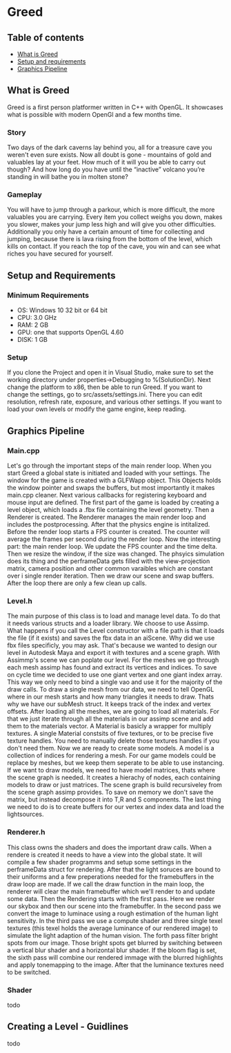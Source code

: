 # Greed


## Table of contents
* [What is Greed](#what-is-greed)
* [Setup and requirements](#setup-and-requirements)
* [Graphics Pipeline](#graphics-pipeline)

## What is Greed
Greed is a first person platformer written in C++ with OpenGL. It showcases what is possible with modern OpenGl and a few months time. 

### Story 
Two days of the dark caverns lay behind you, all for a treasure cave you weren't even sure exists. Now all doubt is gone - mountains of gold and valuables lay at your feet. How much of it will you be able to carry out though? And how long do you have until the “inactive” volcano you’re standing in will bathe you in molten stone?

### Gameplay 
You will have to jump through a parkour, which is more difficult, the more valuables you are carrying. Every item you collect weighs you down, makes you slower, makes your jump less high and will give you other difficulties. Additionally you only have a certain amount of time for collecting and jumping, because there is lava rising from the bottom of the level, which kills on contact. If you reach the top of the cave, you win and can see what riches you have secured for yourself.

## Setup and Requirements
### Minimum Requirements
* OS: Windows 10 32 bit or 64 bit
* CPU: 3.0 GHz
* RAM: 2 GB
* GPU: one that supports OpenGL 4.60
* DISK: 1 GB

### Setup
If you clone the Project and open it in Visual Studio, make sure to set the working directory under properties->Debugging to %(SolutionDir). Next change the
platform to x86, then be able to run Greed. If you want to change the settings, go to src/assets/settings.ini. There you can edit resolution, refresh rate, exposure,
and various other settings. If you want to load your own levels or modify the game engine, keep reading.

## Graphics Pipeline
### Main.cpp
Let's go through the important steps of the main render loop. When you start Greed a global state is initiated and loaded with your settings. The window
for the game is created with a GLFWapp object. This Objects holds the window pointer and swaps the buffers, but most importantly it makes main.cpp cleaner.
Next various callbacks for registering keyboard and mouse input are defined. The first part of the game is loaded by creating a level object, which 
loads a .fbx file containing the level geometry. Then a Renderer is created. The Renderer manages the main render loop and includes the postprocessing.
After that the physics engine is intitalized. Before the render loop starts a FPS counter is created. The counter will average the frames per second during
the render loop. 
Now the interesting part: the main render loop. We update the FPS counter and the time delta. Then we resize the window, if the size was changed. The 
phsyics simulation does its thing and the perframeData gets filled with the view-projection matrix, camera position and other common varaibles which are constant
over i single render iteration. Then we draw our scene and swap buffers. After the loop there are only a few clean up calls.

### Level.h
The main purpose of this class is to load and manage level data. To do that it needs various structs and a loader library. We choose to use Assimp. 
What happens if you call the Level constructor with a file path is that it loads the file (if it exists) and saves the fbx data in an aiScene. Why did we 
use fbx files specificly, you may ask. That's because we wanted to design our level in Autodesk Maya and export it with textures and a scene graph.
With Assimmp's scene we can poplate our level. For the meshes we go through each mesh assimp has found and extract its vertices and indices. To save 
on cycle time we decided to use one giant vertex and one giant index array. This way we only need to bind a single vao and use it for the majority of the
draw calls. To draw a single mesh from our data, we need to tell OpenGL where in our mesh starts and how many triangles it needs to draw. Thats why we have
our subMesh struct. It keeps track of the index and vertex offsets. After loading all the meshes, we are going to load all materials. For that we just iterate
through all the materials in our assimp scene and add them to the materials vector. A Material is basicly a wrapper for multiply textures. A single Material
constsits of five textures, or to be precise five texture handles. You need to manually delete those textures handles if you don't need them. Now we are ready
to create some models. A model is a collection of indices for rendering a mesh. For our game models could be replace by meshes, but we keep them 
seperate to be able to use instancing. If we want to draw models, we need to have model matrices, thats where the scene graph is needed. It creates
a hierachy of nodes, each containing models to draw or just matrices. The scene graph is build recursiveley from the scene graph assimp provides. To save
on memory we don't save the matrix, but instead decompose it into T,R and S components. The last thing we need to do is to create buffers for our vertex
and index data and load the lightsources.

### Renderer.h
This class owns the shaders and does the important draw calls. When a rendere is created it needs to have a view into the global state. It will compile
a few shader programms and setup some settings in the perframeData struct for rendering. After that the light soruces are bound to their uniforms and a few
preperations needed for the framebuffers in the draw loop are made. If we call the draw function in the main loop, the renderer will clear the main
framebuffer which we'll render to and update some data. Then the Rendering starts with the first pass. Here we render our skybox and then our scene 
into the framebuffer. In the second pass we convert the image to luminace using a rough estimation of the human light sensitivity. In the third pass 
we use a compute shader and three single texel textures (this texel holds the average luminance of our rendered image) to simulate the light adaption
of the human vision. The forth pass filter bright spots from our image. Those bright spots get blurred by switching between a vertical blur shader and a
horizontal blur shader. If the bloom flag is set, the sixth pass will combine our rendered immage with the blurred highlights and apply tonemapping to 
the image. After that the luminance textures need to be switched.

### Shader
todo

## Creating a Level - Guidlines
todo

